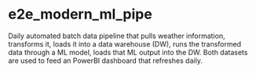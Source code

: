 # e2e_modern_ml_pipe
Daily automated batch data pipeline that pulls weather information, transforms it, loads it into a data warehouse (DW), runs the transformed data through a ML model, loads that ML output into the DW. Both datasets are used to feed an PowerBI dashboard that refreshes daily. 
